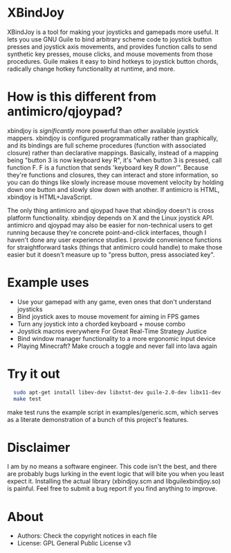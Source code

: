 XBindJoy
========

XBindJoy is a tool for making your joysticks and gamepads more
useful. It lets you use GNU Guile to bind arbitrary scheme code to
joystick button presses and joystick axis movements, and provides
function calls to send synthetic key presses, mouse clicks, and mouse
movements from those procedures. Guile makes it easy to bind hotkeys
to joystick button chords, radically change hotkey functionality at
runtime, and more.

How is this different from antimicro/qjoypad?
=============================================

xbindjoy is *significantly* more powerful than other available
joystick mappers. xbindjoy is configured programmatically rather than
graphically, and its bindings are full scheme procedures (function
with associated closure) rather than declarative mappings. Basically,
instead of a mapping being "button 3 is now keyboard key R", it's
"when button 3 is pressed, call function F. F is a function that sends
'keyboard key R down'". Because they're functions and closures, they
can interact and store information, so you can do things like slowly
increase mouse movement velocity by holding down one button and slowly
slow down with another. If antimicro is HTML, xbindjoy is HTML+JavaScript.

The only thing antimicro and qjoypad have that xbindjoy doesn't is
cross platform functionality. xbindjoy depends on X and the Linux
joystick API. antimicro and qjoypad may also be easier for
non-technical users to get running because they're concrete
point-and-click interfaces, though I haven't done any user experience
studies. I provide convenience functions for straightforward tasks
(things that antimicro could handle) to make those easier but it
doesn't measure up to "press button, press associated key".


Example uses
============

* Use your gamepad with any game, even ones that don't understand joysticks
* Bind joystick axes to mouse movement for aiming in FPS games
* Turn any joystick into a chorded keyboard + mouse combo
* Joystick macros everywhere For Great Real-Time Strategy Justice
* Bind window manager functionality to a more ergonomic input device
* Playing Minecraft? Make crouch a toggle and never fall into lava again

Try it out
==========

````bash
  sudo apt-get install libev-dev libxtst-dev guile-2.0-dev libx11-dev
  make test
````

make test runs the example script in examples/generic.scm, which serves as
a literate demonstration of a bunch of this project's features.

Disclaimer
==========

I am by no means a software engineer. This code isn't the best, and
there are probably bugs lurking in the event logic that will bite you
when you least expect it. Installing the actual library (xbindjoy.scm
and libguilexbindjoy.so) is painful. Feel free to submit a bug report
if you find anything to improve.

About
=====

* Authors:      Check the copyright notices in each file
* License:      GPL General Public License v3
